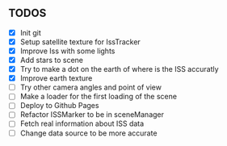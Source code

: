 ## TODOS

- [x] Init git
- [x] Setup satellite texture for IssTracker
- [x] Improve Iss with some lights
- [x] Add stars to scene
- [x] Try to make a dot on the earth of where is the ISS accuratly
- [x] Improve earth texture
- [ ] Try other camera angles and point of view
- [ ] Make a loader for the first loading of the scene
- [ ] Deploy to Github Pages
- [ ] Refactor ISSMarker to be in sceneManager
- [ ] Fetch real information about ISS data
- [ ] Change data source to be more accurate

